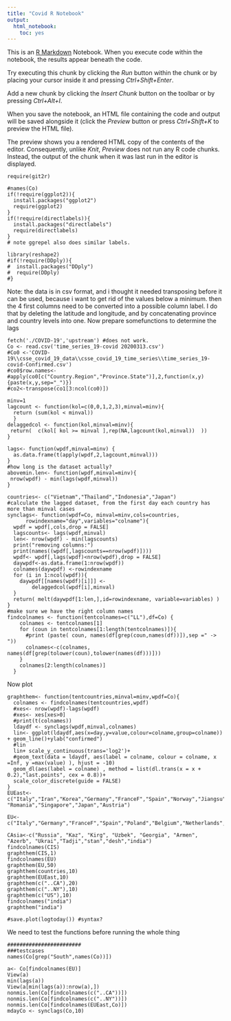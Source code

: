 ```yaml
---
title: "Covid R Notebook"
output: 
  html_notebook: 
    toc: yes
---
```


This is an [R Markdown](http://rmarkdown.rstudio.com) Notebook. When you execute code within the notebook, the results appear beneath the code. 

Try executing this chunk by clicking the *Run* button within the chunk or by placing your cursor inside it and pressing *Ctrl+Shift+Enter*. 

Add a new chunk by clicking the *Insert Chunk* button on the toolbar or by pressing *Ctrl+Alt+I*.

When you save the notebook, an HTML file containing the code and output will be saved alongside it (click the *Preview* button or press *Ctrl+Shift+K* to preview the HTML file).

The preview shows you a rendered HTML copy of the contents of the editor. Consequently, unlike *Knit*, *Preview* does not run any R code chunks. Instead, the output of the chunk when it was last run in the editor is displayed.
```{r init}
require(git2r)

#names(Co)
if(!require(ggplot2)){
  install.packages("ggplot2")
  require(ggplot2)
}
if(!require(directlabels)){
  install.packages("directlabels")
  require(directlabels)
}
# note ggrepel also does similar labels. 

library(reshape2)
#if(!require(DDply)){
#  install.packages("DDply")
#  require(DDply)
#}
```
Note: the data is in csv format, and i thought it needed transposing before it can be used, because i want to get rid of the values below a minimum. 
then the 4 first columns need to be converted into a possible column label. I do that by deleting the latitude and longitude, and by concatenating province and country levels into one.
Now prepare somefunctions to determine the lags
```{r} 
fetch('./COVID-19','upstream') #does not work. 
Co <- read.csv('time_series_19-covid 20200313.csv')
#Co0 <-'COVID-19\\csse_covid_19_data\\csse_covid_19_time_series\\time_series_19-covid-Confirmed.csv')
#co0$row.names<-
#apply(co0[c("Country.Region","Province.State")],2,function(x,y){paste(x,y,sep="_")})
#co2<-transpose(co1[3:ncol(co0)])

minv=1
lagcount <- function(kol=c(0,0,1,2,3),minval=minv){
  return (sum(kol < minval))
  }
delaggedcol <- function(kol,minval=minv){
 return(  c(kol[ kol >= minval ],rep(NA,lagcount(kol,minval))  ))
}

lags<- function(wpdf,minval=minv) {
  as.data.frame(t(apply(wpdf,2,lagcount,minval)))
}
#how long is the dataset actually? 
abovemin.len<- function(wpdf,minval=minv){
 nrow(wpdf) - min(lags(wpdf,minval))
}

countries<- c("Vietnam","Thailand","Indonesia","Japan")
#calculate the lagged dataset, from the first day each country has more than minval cases
synclags<- function(wpdf=Co, minval=minv,cols=countries, 
      rowindexname="day",variables="colname"){
  wpdf = wpdf[,cols,drop = FALSE]
  lagscounts<- lags(wpdf,minval)
  len<- nrow(wpdf) - min(lagscounts)
  print("removing columns:")
  print(names((wpdf[,lagscounts==nrow(wpdf)])))
  wpdf<- wpdf[,lags(wpdf)<nrow(wpdf),drop = FALSE]
  daywpdf<-as.data.frame(1:nrow(wpdf))
  colnames(daywpdf) <-rowindexname
  for (i in 1:ncol(wpdf)){
    daywpdf[[names(wpdf)[i]]] <-  
        delaggedcol(wpdf[i],minval)
  }
  return( melt(daywpdf[1:len,],id=rowindexname, variable=variables) )
} 
#make sure we have the right column names
findcolnames <- function(tentcolnames=c("LL"),df=Co) {
    colnames <- tentcolnames[1]
    for (coun in tentcolnames[1:length(tentcolnames)]){
      #print (paste( coun, names(df[grep(coun,names(df))]),sep =" -> "))
      colnames<-c(colnames, names(df[grep(tolower(coun),tolower(names(df)))]))
    }
    colnames[2:length(colnames)]
  }

```
Now plot
```{r}
graphthem<- function(tentcountries,minval=minv,wpdf=Co){
  colnames <- findcolnames(tentcountries,wpdf)
  #xes<- nrow(wpdf)-lags(wpdf)
  #xes<- xes[xes>0]
  #print(t(colnames))
  ldaydf <- synclags(wpdf,minval,colnames)
  lin<- ggplot(ldaydf,aes(x=day,y=value,colour=colname,group=colname)) + geom_line()+ylab("confirmed")
  #lin
  lin+ scale_y_continuous(trans='log2')+
  #geom_text(data = ldaydf, aes(label = colname, colour = colname, x =Inf, y =max(value) ), hjust = -10) 
  geom_dl(aes(label = colname) , method = list(dl.trans(x = x + 0.2),"last.points", cex = 0.8))+
  scale_color_discrete(guide = FALSE)
}
EUEast<- c("Italy","Iran","Korea","Germany","FranceF","Spain","Norway","Jiangsu","Hunan","Belgium","Netherlands","Egypt", "Romania","Singapore","Japan","Austria")

EU<- c("Italy","Germany","FranceF","Spain","Poland","Belgium","Netherlands","Austria","Romani","Hunga","Ireland","Sweden","Denma","Norway","Finland","Bulga","Portugal","Greece","Croat","Slov","Cze","Esto","Lithua","Latv","Malta","Luxem","Cyprus","mUK")

CAsia<-c("Russia", "Kaz", "Kirg", "Uzbek", "Georgia", "Armen", "Azerb", "Ukrai","Tadji","stan","desh","india")
findcolnames(CIS)
graphthem(CIS,1)
findcolnames(EU)
graphthem(EU,50)
graphthem(countries,10)
graphthem(EUEast,10)
graphthem(c("..CA"),20)
graphthem(c("..NY"),10)
graphthem(c("US"),10)
findcolnames("india")
graphthem("india")

#save.plot(logtoday()) #syntax? 

```
We need to test the functions before running the whole thing 
```{r testing}
########################
###testcases
names(Co[grep("South",names(Co))])

a<- Co[findcolnames(EU)]
View(a)
min(lags(a))
View(a[min(lags(a)):nrow(a),])
nonmis.len(Co[findcolnames(c("..CA"))])
nonmis.len(Co[findcolnames(c("..NY"))])
nonmis.len(Co[findcolnames(EUEast,Co)])
mdayCo <- synclags(Co,10)

```